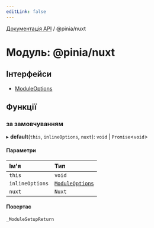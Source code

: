 ```yaml
---
editLink: false
---
```


[Документація API](../index.md) / @pinia/nuxt

# Модуль: @pinia/nuxt

## Інтерфейси

- [ModuleOptions](../interfaces/pinia_nuxt.ModuleOptions.md)

## Функції

### за замовчуванням

▸ **default**(`this`, `inlineOptions`, `nuxt`): `void` \| `Promise`<`void`\>

#### Параметри

| Ім'я | Тип |
| :------ | :------ |
| `this` | `void` |
| `inlineOptions` | [`ModuleOptions`](../interfaces/pinia_nuxt.ModuleOptions.md) |
| `nuxt` | `Nuxt` |

#### Повертає

`_ModuleSetupReturn`
